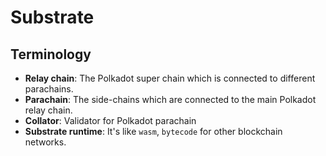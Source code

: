 # Substrate

## Terminology
* __Relay chain__: The Polkadot super chain which is connected to different parachains.
* __Parachain__: The side-chains which are connected to the main Polkadot relay chain.
* __Collator__: Validator for Polkadot parachain
* __Substrate runtime__: It's like `wasm`, `bytecode` for other blockchain networks.